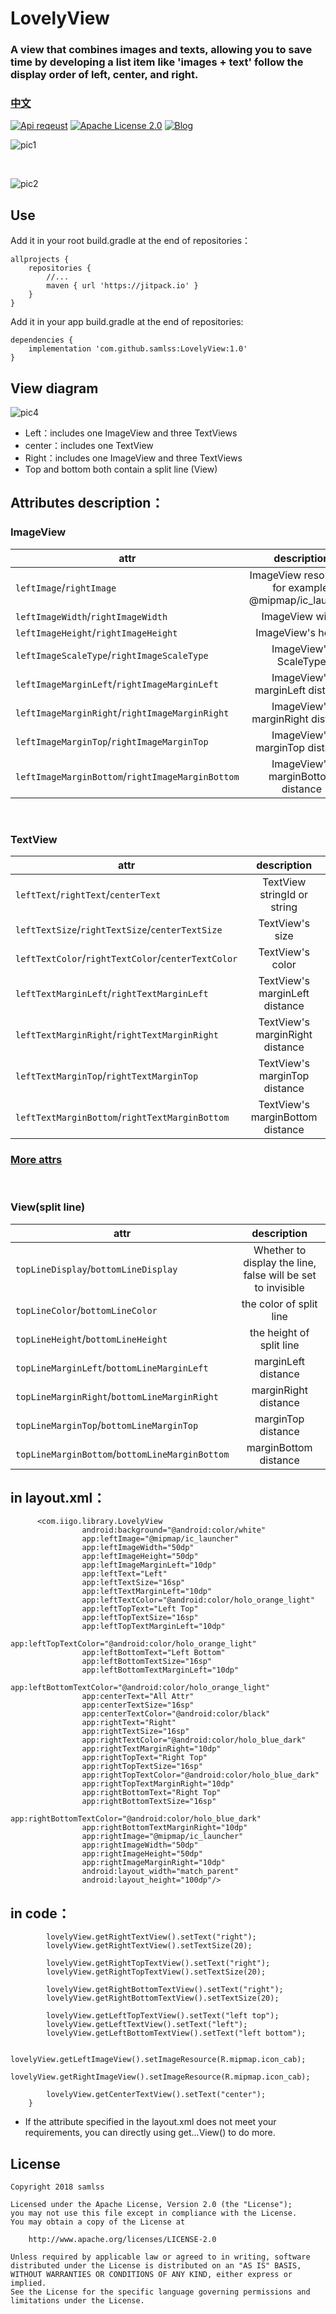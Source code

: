 
# LovelyView
### A view that combines images and texts, allowing you to save time by developing a list item like  'images + text' follow the display order of left, center, and right.


### [中文](https://github.com/samlss/LovelyView/edit/master/README-ZH.md)

[![Api reqeust](https://img.shields.io/badge/api-1+-green.svg)](https://github.com/samlss/LovelyView)  [![Apache License 2.0](https://img.shields.io/hexpm/l/plug.svg)](https://github.com/samlss/LovelyView/blob/master/LICENSE) [![Blog](https://img.shields.io/badge/samlss-blog-orange.svg)](https://blog.csdn.net/Samlss)


![pic1](https://github.com/samlss/LovelyView/blob/master/screenshots/screenshot1.png)

<br/>

![pic2](https://github.com/samlss/LovelyView/blob/master/screenshots/screenshot2.png)



## Use<br>
Add it in your root build.gradle at the end of repositories：
```
allprojects {
    repositories {
        //...
        maven { url 'https://jitpack.io' }
    }
}
```
Add it in your app build.gradle at the end of repositories:
```
dependencies {
    implementation 'com.github.samlss:LovelyView:1.0'
}
```

## View diagram

![pic4](https://github.com/samlss/LovelyView/blob/master/screenshots/screenshot4.png)

* Left：includes one ImageView and three TextViews
* center：includes one TextView
* Right：includes one ImageView and three TextViews
* Top and bottom both contain a split line (View)

## Attributes description：

### ImageView

| attr        | description           |
| ------------- |:-------------:|
| `leftImage`/`rightImage`      | ImageView resources, for example: @mipmap/ic_launcher |
| `leftImageWidth`/`rightImageWidth` | ImageView width |
| `leftImageHeight`/`rightImageHeight` | ImageView's height |
| `leftImageScaleType`/`rightImageScaleType` | ImageView's ScaleType |
| `leftImageMarginLeft`/`rightImageMarginLeft` | ImageView's marginLeft distance |
| `leftImageMarginRight`/`rightImageMarginRight` | ImageView's marginRight distance |
| `leftImageMarginTop`/`rightImageMarginTop` | ImageView's marginTop distance |
| `leftImageMarginBottom`/`rightImageMarginBottom` |ImageView's marginBottom distance |

<br/>

### TextView

| attr        | description           |
| ------------- |:-------------:|
| `leftText`/`rightText`/`centerText`     | TextView stringId or string |
| `leftTextSize`/`rightTextSize`/`centerTextSize` | TextView's size |
| `leftTextColor`/`rightTextColor`/`centerTextColor` | TextView's color |
| `leftTextMarginLeft`/`rightTextMarginLeft` | TextView's marginLeft distance |
| `leftTextMarginRight`/`rightTextMarginRight` | TextView's marginRight distance |
| `leftTextMarginTop`/`rightTextMarginTop` | TextView's marginTop distance |
| `leftTextMarginBottom`/`rightTextMarginBottom` | TextView's marginBottom distance |

### [More attrs](https://github.com/samlss/LovelyView/blob/master/library/src/main/res/values/attrs.xml)

<br/>

### View(split line)

| attr        | description           |
| ------------- |:-------------:|
| `topLineDisplay`/`bottomLineDisplay`      | Whether to display the line, false will be set to invisible |
| `topLineColor`/`bottomLineColor` | the color of split line |
| `topLineHeight`/`bottomLineHeight` | the height of split line |
| `topLineMarginLeft`/`bottomLineMarginLeft` | marginLeft distance |
| `topLineMarginRight`/`bottomLineMarginRight` | marginRight distance |
| `topLineMarginTop`/`bottomLineMarginTop` | marginTop distance |
| `topLineMarginBottom`/`bottomLineMarginBottom` | marginBottom distance |


## in layout.xml：
```
      <com.iigo.library.LovelyView
                android:background="@android:color/white"
                app:leftImage="@mipmap/ic_launcher"
                app:leftImageWidth="50dp"
                app:leftImageHeight="50dp"
                app:leftImageMarginLeft="10dp"
                app:leftText="Left"
                app:leftTextSize="16sp"
                app:leftTextMarginLeft="10dp"
                app:leftTextColor="@android:color/holo_orange_light"
                app:leftTopText="Left Top"
                app:leftTopTextSize="16sp"
                app:leftTopTextMarginLeft="10dp"
                app:leftTopTextColor="@android:color/holo_orange_light"
                app:leftBottomText="Left Bottom"
                app:leftBottomTextSize="16sp"
                app:leftBottomTextMarginLeft="10dp"
                app:leftBottomTextColor="@android:color/holo_orange_light"
                app:centerText="All Attr"
                app:centerTextSize="16sp"
                app:centerTextColor="@android:color/black"
                app:rightText="Right"
                app:rightTextSize="16sp"
                app:rightTextColor="@android:color/holo_blue_dark"
                app:rightTextMarginRight="10dp"
                app:rightTopText="Right Top"
                app:rightTopTextSize="16sp"
                app:rightTopTextColor="@android:color/holo_blue_dark"
                app:rightTopTextMarginRight="10dp"
                app:rightBottomText="Right Top"
                app:rightBottomTextSize="16sp"
                app:rightBottomTextColor="@android:color/holo_blue_dark"
                app:rightBottomTextMarginRight="10dp"
                app:rightImage="@mipmap/ic_launcher"
                app:rightImageWidth="50dp"
                app:rightImageHeight="50dp"
                app:rightImageMarginRight="10dp"
                android:layout_width="match_parent"
                android:layout_height="100dp"/>
```

## in code：
```
        lovelyView.getRightTextView().setText("right"); 
        lovelyView.getRightTextView().setTextSize(20);

        lovelyView.getRightTopTextView().setText("right");
        lovelyView.getRightTopTextView().setTextSize(20);

        lovelyView.getRightBottomTextView().setText("right");
        lovelyView.getRightBottomTextView().setTextSize(20);

        lovelyView.getLeftTopTextView().setText("left top");
        lovelyView.getLeftTextView().setText("left");
        lovelyView.getLeftBottomTextView().setText("left bottom");

        lovelyView.getLeftImageView().setImageResource(R.mipmap.icon_cab);
        lovelyView.getRightImageView().setImageResource(R.mipmap.icon_cab);

        lovelyView.getCenterTextView().setText("center");
    }
```

* If the attribute specified in the layout.xml does not meet your requirements, you can directly using get...View() to do more.


## License
```
Copyright 2018 samlss

Licensed under the Apache License, Version 2.0 (the "License");
you may not use this file except in compliance with the License.
You may obtain a copy of the License at

    http://www.apache.org/licenses/LICENSE-2.0

Unless required by applicable law or agreed to in writing, software
distributed under the License is distributed on an "AS IS" BASIS,
WITHOUT WARRANTIES OR CONDITIONS OF ANY KIND, either express or implied.
See the License for the specific language governing permissions and
limitations under the License.
```
